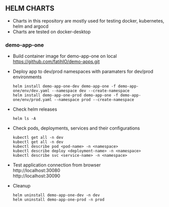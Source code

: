 ## HELM CHARTS
- Charts in this repository are mostly used for testing docker, kubernetes, helm and argocd
- Charts are tested on docker-desktop

### demo-app-one
- Build container image for demo-app-one on local  
  https://github.com/fatihIO/demo-apps.git
- Deploy app to dev/prod namespaces with paramaters for dev/prod environments
  ```
  helm install demo-app-one-dev demo-app-one -f demo-app-one/env/dev.yaml --namespace dev --create-namespace
  helm install demo-app-one-prod demo-app-one -f demo-app-one/env/prod.yaml --namespace prod --create-namespace
  ```

- Check helm releases
  ```
  helm ls -A
  ```

- Check pods, deployments, services and their configurations
  ```
  kubectl get all -n dev
  kubectl get all -n dev
  kubectl describe pod <pod-name> -n <namespace>
  kubectl describe deploy <deployment-name> -n <namespace>
  kubectl describe svc <service-name> -n <namespace>
  ```

- Test application connection from browser  
  http://localhost:30080  
  http://localhost:30090

- Cleanup
  ```
  helm uninstall demo-app-one-dev -n dev
  helm uninstall demo-app-one-prod -n prod
  ```